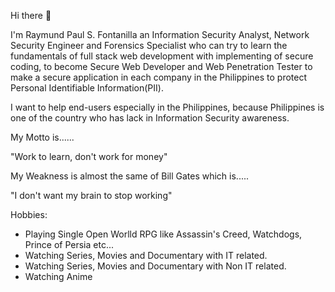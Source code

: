 Hi there 👋

I'm Raymund Paul S. Fontanilla an Information Security Analyst, Network Security Engineer and Forensics Specialist who can try to learn the fundamentals of full stack web development with implementing of secure coding, to become Secure Web Developer and Web Penetration Tester to make a secure application in each company in the Philippines to protect Personal Identifiable Information(PII).

I want to help end-users especially in the Philippines, because Philippines is one of the country who has lack in Information Security awareness.

My Motto is......

"Work to learn, don't work for money"

My Weakness is almost the same of Bill Gates which is.....

"I don't want my brain to stop working"

Hobbies:

* Playing Single Open Worlld RPG like Assassin's Creed, Watchdogs, Prince of Persia etc...
* Watching Series, Movies and Documentary with IT related.
* Watching Series, Movies and Documentary with Non IT related.
* Watching Anime





